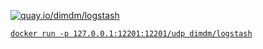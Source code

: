 [![quay.io/dimdm/logstash](https://quay.io/repository/dimdm/logstash/status "quay.io/dimdm/logstash")](https://quay.io/repository/dimdm/logstash)

[`docker run -p 127.0.0.1:12201:12201/udp dimdm/logstash`](https://hub.docker.com/r/dimdm/logstash/)
